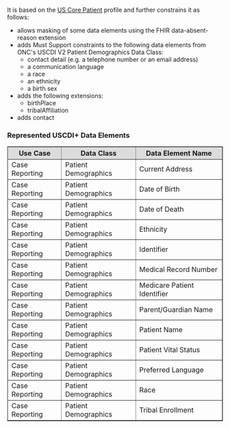 It is based on the [US Core Patient]({{site.data.fhir.ver.hl7fhiruscore}}/StructureDefinition-us-core-patient.html) profile and further constrains it as follows: 
* allows masking of some data elements using the FHIR data-absent-reason extension
* adds Must Support constraints to the following data elements from ONC's USCDI V2 Patient Demographics Data Class:
    * contact detail (e.g. a telephone number or an email address)
    * a communication language
    * a race
    * an ethnicity
    * a birth sex
* adds the following extensions:
    * birthPlace
    * tribalAffiliation
* adds contact

### Represented USCDI+ Data Elements

<table style="width:100%" border="1">
    <thead>
        <tr style="background-color:#DCDCDC">
            <th style="text-align: center; vertical-align: middle;">Use Case</th>
            <th style="text-align: center; vertical-align: middle;">Data Class</th>
            <th style="text-align: center; vertical-align: middle;">Data Element Name</th>
        </tr>
    </thead>
    <tbody>
        <tr>
            <td>Case Reporting</td>
            <td>Patient Demographics</td>
            <td>Current Address</td>
        </tr>
        <tr>
            <td>Case Reporting</td>
            <td>Patient Demographics</td>
            <td>Date of Birth</td>
        </tr>
        <tr>
            <td>Case Reporting</td>
            <td>Patient Demographics</td>
            <td>Date of Death</td>
        </tr>
        <tr>
            <td>Case Reporting</td>
            <td>Patient Demographics</td>
            <td>Ethnicity</td>
        </tr>
        <tr>
            <td>Case Reporting</td>
            <td>Patient Demographics</td>
            <td>Identifier</td>
        </tr>
        <tr>
            <td>Case Reporting</td>
            <td>Patient Demographics</td>
            <td>Medical Record Number</td>
        </tr>
        <tr>
            <td>Case Reporting</td>
            <td>Patient Demographics</td>
            <td>Medicare Patient Identifier</td>
        </tr>
        <tr>
            <td>Case Reporting</td>
            <td>Patient Demographics</td>
            <td>Parent/Guardian Name</td>
        </tr>
        <tr>
            <td>Case Reporting</td>
            <td>Patient Demographics</td>
            <td>Patient Name</td>
        </tr>
        <tr>
            <td>Case Reporting</td>
            <td>Patient Demographics</td>
            <td>Patient Vital Status</td>
        </tr>
        <tr>
            <td>Case Reporting</td>
            <td>Patient Demographics</td>
            <td>Preferred Language</td>
        </tr>
        <tr>
            <td>Case Reporting</td>
            <td>Patient Demographics</td>
            <td>Race</td>
        </tr>
        <tr>
            <td>Case Reporting</td>
            <td>Patient Demographics</td>
            <td>Tribal Enrollment</td>
        </tr>
    </tbody>
</table>